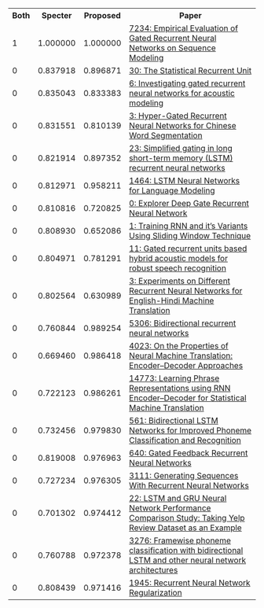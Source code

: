<html><table><tr>
<th>Both</th>
<th>Specter</th>
<th>Proposed</th>
<th>Paper</th>
</tr>
<tr>
<td>1</td>
<td>1.000000</td>
<td>1.000000</td>
<td><a href="https://www.semanticscholar.org/paper/adfcf065e15fd3bc9badf6145034c84dfb08f204">7234: Empirical Evaluation of Gated Recurrent Neural Networks on Sequence Modeling</a></td>
</tr>
<tr>
<td>0</td>
<td>0.837918</td>
<td>0.896871</td>
<td><a href="https://www.semanticscholar.org/paper/96f78f409e4e3f25276d9d98977ef67f2a801abf">30: The Statistical Recurrent Unit</a></td>
</tr>
<tr>
<td>0</td>
<td>0.835043</td>
<td>0.833383</td>
<td><a href="https://www.semanticscholar.org/paper/d103a6038c8f6741a7cd61c082d6402b5c0490d7">6: Investigating gated recurrent neural networks for acoustic modeling</a></td>
</tr>
<tr>
<td>0</td>
<td>0.831551</td>
<td>0.810139</td>
<td><a href="https://www.semanticscholar.org/paper/11c9a060da6a321dca98c0e02af6287792f997e5">3: Hyper-Gated Recurrent Neural Networks for Chinese Word Segmentation</a></td>
</tr>
<tr>
<td>0</td>
<td>0.821914</td>
<td>0.897352</td>
<td><a href="https://www.semanticscholar.org/paper/70eb30b1d843dfae25a072596bd1690f22fa073e">23: Simplified gating in long short-term memory (LSTM) recurrent neural networks</a></td>
</tr>
<tr>
<td>0</td>
<td>0.812971</td>
<td>0.958211</td>
<td><a href="https://www.semanticscholar.org/paper/f9a1b3850dfd837793743565a8af95973d395a4e">1464: LSTM Neural Networks for Language Modeling</a></td>
</tr>
<tr>
<td>0</td>
<td>0.810816</td>
<td>0.720825</td>
<td><a href="https://www.semanticscholar.org/paper/28234b34c182050b8cd3bfc1114f2458c69dd320">0: Explorer Deep Gate Recurrent Neural Network</a></td>
</tr>
<tr>
<td>0</td>
<td>0.808930</td>
<td>0.652086</td>
<td><a href="https://www.semanticscholar.org/paper/e5d4ee1c796bd04330867e18e97c146f0460d396">1: Training RNN and it’s Variants Using Sliding Window Technique</a></td>
</tr>
<tr>
<td>0</td>
<td>0.804971</td>
<td>0.781291</td>
<td><a href="https://www.semanticscholar.org/paper/1ab37e51f65f052a291d74c42ff16d0aa6ed4c0d">11: Gated recurrent units based hybrid acoustic models for robust speech recognition</a></td>
</tr>
<tr>
<td>0</td>
<td>0.802564</td>
<td>0.630989</td>
<td><a href="https://www.semanticscholar.org/paper/c994d78d01e314c1c6b4c46771bcd3c765891266">3: Experiments on Different Recurrent Neural Networks for English-Hindi Machine Translation</a></td>
</tr>
<tr>
<td>0</td>
<td>0.760844</td>
<td>0.989254</td>
<td><a href="https://www.semanticscholar.org/paper/e23c34414e66118ecd9b08cf0cd4d016f59b0b85">5306: Bidirectional recurrent neural networks</a></td>
</tr>
<tr>
<td>0</td>
<td>0.669460</td>
<td>0.986418</td>
<td><a href="https://www.semanticscholar.org/paper/1eb09fecd75eb27825dce4f964b97f4f5cc399d7">4023: On the Properties of Neural Machine Translation: Encoder–Decoder Approaches</a></td>
</tr>
<tr>
<td>0</td>
<td>0.722123</td>
<td>0.986261</td>
<td><a href="https://www.semanticscholar.org/paper/0b544dfe355a5070b60986319a3f51fb45d1348e">14773: Learning Phrase Representations using RNN Encoder–Decoder for Statistical Machine Translation</a></td>
</tr>
<tr>
<td>0</td>
<td>0.732456</td>
<td>0.979830</td>
<td><a href="https://www.semanticscholar.org/paper/30bc0ca0b965a7e01f1c4cf20684fd654f975e4a">561: Bidirectional LSTM Networks for Improved Phoneme Classification and Recognition</a></td>
</tr>
<tr>
<td>0</td>
<td>0.819008</td>
<td>0.976963</td>
<td><a href="https://www.semanticscholar.org/paper/d14c7e5f5cace4c925abc74c88baa474e9f31a28">640: Gated Feedback Recurrent Neural Networks</a></td>
</tr>
<tr>
<td>0</td>
<td>0.727234</td>
<td>0.976305</td>
<td><a href="https://www.semanticscholar.org/paper/89b1f4740ae37fd04f6ac007577bdd34621f0861">3111: Generating Sequences With Recurrent Neural Networks</a></td>
</tr>
<tr>
<td>0</td>
<td>0.701302</td>
<td>0.974412</td>
<td><a href="https://www.semanticscholar.org/paper/7f4711a835ac499274febea13f679e26c0059998">22: LSTM and GRU Neural Network Performance Comparison Study: Taking Yelp Review Dataset as an Example</a></td>
</tr>
<tr>
<td>0</td>
<td>0.760788</td>
<td>0.972378</td>
<td><a href="https://www.semanticscholar.org/paper/2f83f6e1afadf0963153974968af6b8342775d82">3276: Framewise phoneme classification with bidirectional LSTM and other neural network architectures</a></td>
</tr>
<tr>
<td>0</td>
<td>0.808439</td>
<td>0.971416</td>
<td><a href="https://www.semanticscholar.org/paper/f264e8b33c0d49a692a6ce2c4bcb28588aeb7d97">1945: Recurrent Neural Network Regularization</a></td>
</tr>
</table></html>
